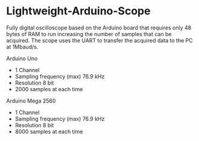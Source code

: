 # Lightweight-Arduino-Scope
Fully digital oscilloscope based on the Arduino board that requires only 48 bytes of RAM to run increasing the number of samples that can be acquired. The scope uses the UART to transfer the acquired data to the PC at 1Mbaud/s.

Arduino Uno
- 1 Channel
- Sampling frequency (max) 76.9 kHz
- Resolution 8 bit 
- 2000 samples at each time

Arduino Mega 2560
- 1 Channel
- Sampling frequency (max) 76.9 kHz
- Resolution 8 bit 
- 8000 samples at each time

